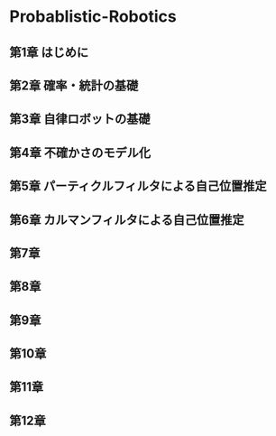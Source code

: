 # Probablistic-Robotics

## 第1章 はじめに
## 第2章 確率・統計の基礎
## 第3章 自律ロボットの基礎
## 第4章 不確かさのモデル化
## 第5章 パーティクルフィルタによる自己位置推定
## 第6章 カルマンフィルタによる自己位置推定
## 第7章
## 第8章
## 第9章
## 第10章
## 第11章
## 第12章 
